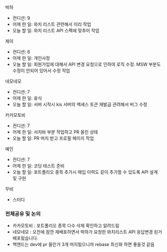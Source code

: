박하
- 컨디션: 9
- 어제 한 일: 와치 리스트 관련해서 미리 작업
- 오늘 할 일: 와치 리스트 API 스펙에 맞추어 작업

제이
- 컨디션: 6
- 어제 한 일: 개인사정
- 오늘 할 일: 회원가입에 대해서 API 변경 요청으로 인하여 로직 수정. MSW 부분도 수정이 안되어 있어서 수정 작업

네모네모
- 컨디션: 7
- 어제 한 일: 휴식
- 오늘 할 일: 서버 시작시 kis 서버의 액세스 토큰 재발급 관려해서 버그 수정

카카모토비
- 컨디션: 7
- 어제 한 일: 서치바 부분 작업하고 PR 올린 상태
- 오늘 할 일: PR 머지 받고 프로필 페이지 작업

예인
- 컨디션: 7
- 어제 한 일: 코딩 테스트 준비
- 오늘 할 일: 포트폴리오 종목 추가시 매입 이력도 같이 추가할 수 있도록 API 설계 및 구현

무비
- 스터디

### 전체공유 및 논의
- 카카모토비 : 포트폴리오 종목 다수 삭제 확인하고 알려드림
- 네모네모 : 오전에 잠깐 재배포하면서 박하가 요청한 와치리스트 API 응답변경 된거 배포됬습니다.
- 백엔드는 dev에 pr 올린거 3개 머지됬으니까 rebase 최신화 하면 좋을것 같음

